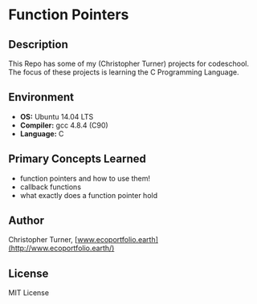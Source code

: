# Function Pointers

## Description

This Repo has some of my (Christopher Turner) projects for codeschool.
The focus of these projects is learning the C Programming Language.

## Environment

* __OS:__ Ubuntu 14.04 LTS
* __Compiler:__ gcc 4.8.4 (C90)
* __Language:__ C

## Primary Concepts Learned

* function pointers and how to use them!
* callback functions
* what exactly does a function pointer hold

## Author

Christopher Turner, [www.ecoportfolio.earth](http://www.ecoportfolio.earth/)

## License

MIT License